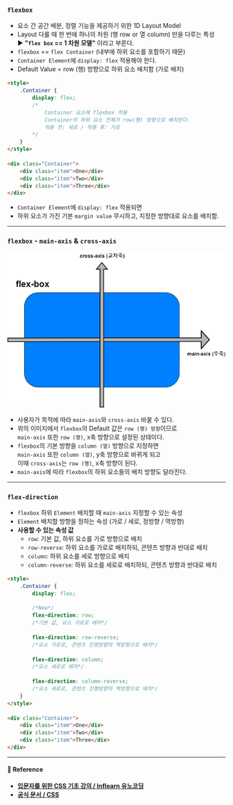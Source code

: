 
### `flexbox`

- 요소 간 공간 배분, 정렬 기능을 제공하기 위한 1D Layout Model
- Layout 다룰 때 한 번에 하나의 차원 (행 row or 열 column) 만을 다루는 특성 <br/>
	▶ **"`flex box` == 1 차원 모델"** 이라고 부른다.
- `flexbox` == `flex Container` (내부에 하위 요소를 포함하기 때문)
- `Container Element`에 `display: flex` 적용해야 한다.
- Default Value = row (행) 방향으로 하위 요소 배치함 (가로 배치)

``` html
<style>
	.Container {
		display: flex; 
		/*
			Container 요소에 flexbox 적용
			Container의 하위 요소 전체가 row(행) 방향으로 배치된다.
			적용 전: 세로 / 적용 후: 가로
		*/
	}
</style>

<div class="Container">
	<div class="item">One</div>
	<div class="item">Two</div>
	<div class="item">Three</div>
</div>
```

- `Container Element`에 `display: flex` 적용되면
- 하위 요소가 가진 기본 `margin value` 무시하고, 지정한 방향대로 요소를 배치함.
---

### `flexbox` - `main-axis` & `cross-axis`


![flexbox의 main-axis, cross-axis](/FrontEnd/CSS/ref_img/flexbox.png)


- 사용자가 목적에 따라 `main-axis`와 `cross-axis` 바꿀 수 있다.
- 위의 이미지에서 `flexbox`의 Default 값은 `row (행) 방향`이므로 <br/>
	`main-axis` 또한 `row (행)`, x축 방향으로 설정된 상태이다.
- `flexbox`의 기본 방향을 `column (열)` 방향으로 지정하면 <br/>
	`main-axis` 또한 `column (열)`, y축 방향으로 바뀌게 되고 <br/>
	이때 `cross-axis`는 `row (행)`, x축 방향이 된다.
- `main-axis`에 따라 `flexbox`의 하위 요소들의 배치 방향도 달라진다.

---
### `flex-direction`

- `flexbox` 하위 `Element` 배치할 때 `main-axis` 지정할 수 있는 속성
- `Element` 배치할 방향을 정하는 속성 (가로 / 세로, 정방향 / 역방향)
- **사용할 수 있는 속성 값**
	- `row`: 기본 값, 하위 요소를 가로 방향으로 배치 
	- `row-reverse`: 하위 요소를 가로로 배치하되, 콘텐츠 방향과 반대로 배치
	- `column`: 하위 요소를 세로 방향으로 배치
	- `column-reverse`: 하위 요소를 세로로 배치하되, 콘텐츠 방향과 반대로 배치
	
``` html
<style>
	.Container {
		display: flex;
		
		/*New*/
		flex-direction: row; 
		/*기본 값, 요소 가로로 배치*/
		
		flex-direction: row-reverse; 
		/*요소 가로로, 콘텐츠 진행방향의 역방향으로 배치*/
		
		flex-direction: column; 
		/*요소 세로로 배치*/
		
		flex-direction: column-reverse;
		/*요소 세로로, 콘텐츠 진행방향의 역방향으로 배치*/
	}
</style>

<div class="Container">
	<div class="item">One</div>
	<div class="item">Two</div>
	<div class="item">Three</div>
</div>
```

---

#### 📔 Reference

- **[입문자를 위한 CSS 기초 강의 / Inflearn 유노코딩](https://inf.run/xAnx)**
- **[공식 문서 / CSS](https://developer.mozilla.org/ko/docs/Web/CSS/flex)**

